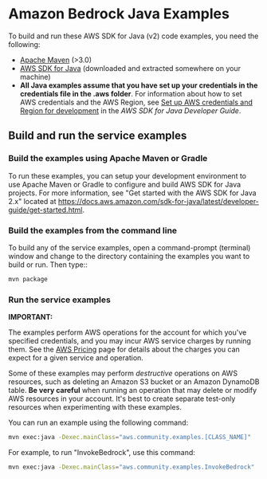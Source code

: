 # Amazon Bedrock Java Examples 

To build and run these AWS SDK for Java (v2) code examples, you need the following:

* [Apache Maven](https://maven.apache.org/) (>3.0)
* [AWS SDK for Java](https://aws.amazon.com/sdk-for-java/) (downloaded and extracted somewhere on
  your machine)
* **All Java examples assume that you have set up your credentials in the credentials file in the .aws folder**. For information about how to set AWS credentials and the AWS Region, see [Set up AWS credentials and Region for development](http://docs.aws.amazon.com/sdk-for-java/v2/developer-guide/setup-credentials.html) in the *AWS SDK for Java Developer Guide*.

## Build and run the service examples

### Build the examples using  Apache Maven or Gradle

To run these examples, you can setup your development environment to use Apache Maven or Gradle to configure and build AWS SDK for Java projects. For more information, see "Get started with the AWS SDK for Java 2.x" located at https://docs.aws.amazon.com/sdk-for-java/latest/developer-guide/get-started.html.

### Build the examples from the command line

To build any of the service examples, open a command-prompt (terminal) window and change to the directory containing the examples you want to build or run. Then type::

```bash
mvn package
```

### Run the service examples

**IMPORTANT:**

The examples perform AWS operations for the account for which you've specified credentials, and you may incur AWS service charges by running them. See the [AWS Pricing](https://aws.amazon.com/pricing/) page for details about the charges you can expect for a given service and operation.

Some of these examples may perform *destructive* operations on AWS resources, such as deleting an Amazon S3 bucket or an Amazon DynamoDB table. **Be very careful** when running an operation that may delete or modify AWS resources in your account. It's best to create separate test-only resources when experimenting with these examples.

You can run an example using the following command:

```bash
mvn exec:java -Dexec.mainClass="aws.community.examples.[CLASS_NAME]"
```

For example, to run "InvokeBedrock", use this command:

```bash
mvn exec:java -Dexec.mainClass="aws.community.examples.InvokeBedrock"
```
